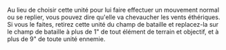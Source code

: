 Au lieu de choisir cette unité pour lui
faire effectuer un mouvement normal
ou se replier, vous pouvez dire qu'elle va
chevaucher les vents éthériques. Si vous
le faites, retirez cette unité du champ
de bataille et replacez-la sur le champ
de bataille à plus de 1" de tout élément
de terrain et objectif, et à plus de 9" de
toute unité ennemie.